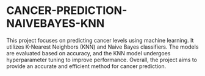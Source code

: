 # CANCER-PREDICTION-NAIVEBAYES-KNN
This project focuses on predicting cancer levels using machine learning. It utilizes K-Nearest Neighbors (KNN) and Naive Bayes classifiers. The models are evaluated based on accuracy, and the KNN model undergoes hyperparameter tuning to improve performance. Overall, the project aims to provide an accurate and efficient method for cancer prediction.
